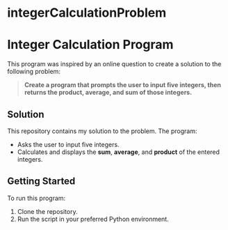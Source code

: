 # integerCalculationProblem

# Integer Calculation Program

This program was inspired by an online question to create a solution to the following problem:

> **Create a program that prompts the user to input five integers, then returns the product, average, and sum of those integers.**

## Solution

This repository contains my solution to the problem. The program:
- Asks the user to input five integers.
- Calculates and displays the **sum**, **average**, and **product** of the entered integers.

## Getting Started

To run this program:
1. Clone the repository.
2. Run the script in your preferred Python environment.



